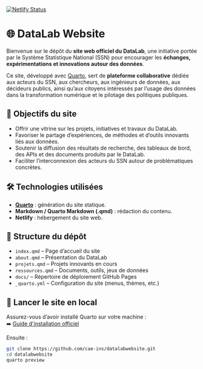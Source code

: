 
[![Netlify Status](https://api.netlify.com/api/v1/badges/0f2eed56-75a1-4771-8c6b-88c4023b617a/deploy-status)](https://app.netlify.com/sites/datalabanstat/deploys)

# 🌐 DataLab Website

Bienvenue sur le dépôt du **site web officiel du DataLab**, une initiative portée par le Système Statistique National (SSN) pour encourager les **échanges, expérimentations et innovations autour des données**.

Ce site, développé avec [Quarto](https://quarto.org/), sert de **plateforme collaborative** dédiée aux acteurs du SSN, aux chercheurs, aux ingénieurs de données, aux décideurs publics, ainsi qu’aux citoyens intéressés par l’usage des données dans la transformation numérique et le pilotage des politiques publiques.

## 🎯 Objectifs du site

- Offrir une vitrine sur les projets, initiatives et travaux du DataLab.
- Favoriser le partage d’expériences, de méthodes et d’outils innovants liés aux données.
- Soutenir la diffusion des résultats de recherche, des tableaux de bord, des APIs et des documents produits par le DataLab.
- Faciliter l’interconnexion des acteurs du SSN autour de problématiques concrètes.

## 🛠️ Technologies utilisées

- **[Quarto](https://quarto.org/)** : génération du site statique.
- **Markdown / Quarto Markdown (.qmd)** : rédaction du contenu.
- **Netlify** : hébergement du site web.

## 📁 Structure du dépôt

- `index.qmd` – Page d’accueil du site
- `about.qmd` – Présentation du DataLab
- `projets.qmd` – Projets innovants en cours
- `ressources.qmd` – Documents, outils, jeux de données
- `docs/` – Répertoire de déploiement GitHub Pages
- `_quarto.yml` – Configuration du site (menus, thèmes, etc.)

## 🚀 Lancer le site en local

Assurez-vous d’avoir installé Quarto sur votre machine :  
➡️ [Guide d'installation officiel](https://quarto.org/docs/get-started/)

Ensuite :

```bash
git clone https://github.com/cae-ins/datalabwebsite.git
cd datalabwebsite
quarto preview
